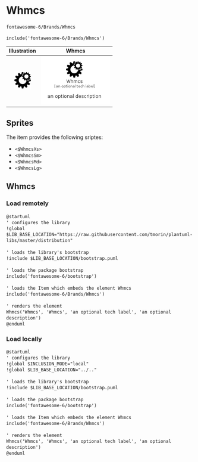 # Whmcs


```text
fontawesome-6/Brands/Whmcs
```

```text
include('fontawesome-6/Brands/Whmcs')
```



| Illustration | Whmcs |
| :---: | :---: |
| ![illustration for Illustration](../../fontawesome-6/Brands/Whmcs.png) | ![illustration for Whmcs](../../fontawesome-6/Brands/Whmcs.Local.png) |



## Sprites
The item provides the following sriptes:

- `<$WhmcsXs>`
- `<$WhmcsSm>`
- `<$WhmcsMd>`
- `<$WhmcsLg>`





## Whmcs

### Load remotely
```plantuml
@startuml
' configures the library
!global $LIB_BASE_LOCATION="https://raw.githubusercontent.com/tmorin/plantuml-libs/master/distribution"

' loads the library's bootstrap
!include $LIB_BASE_LOCATION/bootstrap.puml

' loads the package bootstrap
include('fontawesome-6/bootstrap')

' loads the Item which embeds the element Whmcs
include('fontawesome-6/Brands/Whmcs')

' renders the element
Whmcs('Whmcs', 'Whmcs', 'an optional tech label', 'an optional description')
@enduml
```

### Load locally
```plantuml
@startuml
' configures the library
!global $INCLUSION_MODE="local"
!global $LIB_BASE_LOCATION="../.."

' loads the library's bootstrap
!include $LIB_BASE_LOCATION/bootstrap.puml

' loads the package bootstrap
include('fontawesome-6/bootstrap')

' loads the Item which embeds the element Whmcs
include('fontawesome-6/Brands/Whmcs')

' renders the element
Whmcs('Whmcs', 'Whmcs', 'an optional tech label', 'an optional description')
@enduml
```

